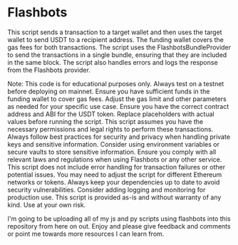 # Flashbots
This script sends a transaction to a target wallet and then uses the target wallet to send USDT to a recipient address. The funding wallet covers the gas fees for both transactions. The script uses the FlashbotsBundleProvider to send the transactions in a single bundle, ensuring that they are included in the same block. The script also handles errors and logs the response from the Flashbots provider.

Note: This code is for educational purposes only. Always test on a testnet before deploying on mainnet.
Ensure you have sufficient funds in the funding wallet to cover gas fees.
Adjust the gas limit and other parameters as needed for your specific use case.
Ensure you have the correct contract address and ABI for the USDT token.
Replace placeholders with actual values before running the script.
This script assumes you have the necessary permissions and legal rights to perform these transactions.
Always follow best practices for security and privacy when handling private keys and sensitive information.
Consider using environment variables or secure vaults to store sensitive information.
Ensure you comply with all relevant laws and regulations when using Flashbots or any other service.
This script does not include error handling for transaction failures or other potential issues.
You may need to adjust the script for different Ethereum networks or tokens.
Always keep your dependencies up to date to avoid security vulnerabilities.
Consider adding logging and monitoring for production use.
This script is provided as-is and without warranty of any kind.
Use at your own risk.

I'm going to be uploading all of my js and py scripts using flashbots into this repository from here on out. 
Enjoy and please give feedback and comments or point me towards more resources I can learn from. 

